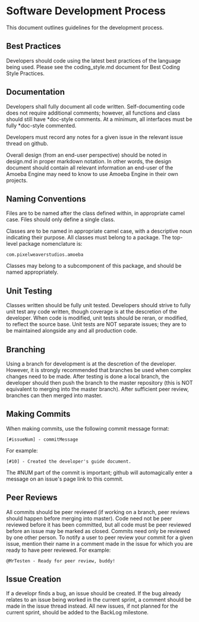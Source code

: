Software Development Process
============================

This document outlines guidelines for the development process.

Best Practices
--------------

Developers should code using the latest best practices of the language being used. Please see the coding_style.md document for Best Coding Style Practices.

Documentation
-------------

Developers shall fully document all code written. Self-documenting code does not require additional comments; however, all functions and class should still have *doc-style comments. At a minimum, all interfaces must be fully *doc-style commented.

Developers must record any notes for a given issue in the relevant issue thread on github.

Overall design (from an end-user perspective) should be noted in design.md in proper markdown notation. In other words, the design document should contain all relevant information an end-user of the Amoeba Engine may need to know to use Amoeba Engine in their own projects.

Naming Conventions
------------------

Files are to be named after the class defined within, in appropriate camel case. Files should only define a single class.

Classes are to be named in appropriate camel case, with a descriptive noun indicating their purpose. All classes must belong to a package. The top-level package nomenclature is:

	com.pixelweaverstudios.amoeba

Classes may belong to a subcomponent of this package, and should be named appropriately.

Unit Testing
------------

Classes written should be fully unit tested. Developers should strive to fully unit test any code written, though coverage is at the descretion of the developer. When code is modified, unit tests should be reran, or modified, to reflect the source base. Unit tests are NOT separate issues; they are to be maintained alongside any and all production code.

Branching
---------

Using a branch for development is at the descretion of the developer. However, it is strongly recommended that branches be used when complex changes need to be made. After testing is done a local branch, the developer should then push the branch to the master repository (this is NOT equivalent to merging into the master branch). After sufficient peer review, branches can then merged into master.

Making Commits
--------------

When making commits, use the following commit message format:

	[#issueNum] - commitMessage

For example:

	[#10] - Created the developer's guide document.

The #NUM part of the commit is important; github will automagically enter a message on an issue's page link to this commit.

Peer Reviews
------------

All commits should be peer reviewed (if working on a branch, peer reviews should happen before merging into master). Code need not be peer reviewed before it has been committed, but all code must be peer reviewed before an issue may be marked as closed. Commits need only be reviewed by one other person. To notify a user to peer review your commit for a given issue, mention their name in a comment made in the issue for which you are ready to have peer reviewed. For example:

	@MrTesten - Ready for peer review, buddy!

Issue Creation
--------------

If a developr finds a bug, an issue should be created. If the bug already relates to an issue being worked in the current sprint, a comment should be made in the issue thread instead. All new issues, if not planned for the current sprint, should be added to the BackLog milestone.